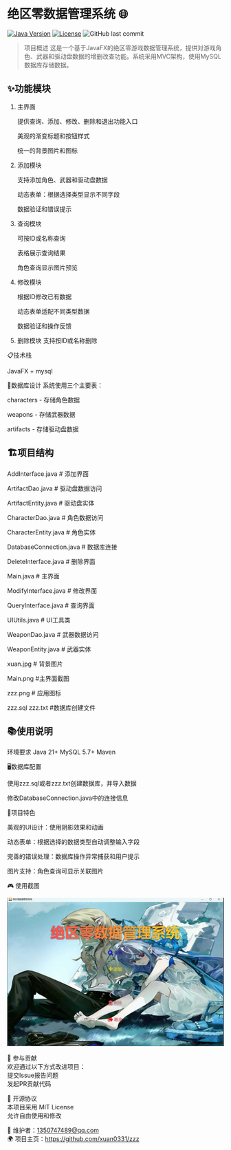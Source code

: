 # 绝区零数据管理系统 🌐

[![Java Version](https://img.shields.io/badge/Java-21%2B-blue)](https://openjdk.org/)
[![License](https://img.shields.io/badge/License-MIT-green)](LICENSE)
![GitHub last commit](https://img.shields.io/github/last-commit/xuan0331/zzz)

> 项目概述
这是一个基于JavaFX的绝区零游戏数据管理系统，提供对游戏角色、武器和驱动盘数据的增删改查功能。系统采用MVC架构，使用MySQL数据库存储数据。

## ✨功能模块
1. 主界面

   提供查询、添加、修改、删除和退出功能入口

   美观的渐变标题和按钮样式

   统一的背景图片和图标

2. 添加模块

   支持添加角色、武器和驱动盘数据

   动态表单：根据选择类型显示不同字段

   数据验证和错误提示

3. 查询模块

   可按ID或名称查询

   表格展示查询结果

   角色查询显示图片预览

4. 修改模块

   根据ID修改已有数据

   动态表单适配不同类型数据

   数据验证和操作反馈

5. 删除模块
   支持按ID或名称删除



📋技术栈

  JavaFX + mysql



🎯数据库设计
  系统使用三个主要表：

  characters - 存储角色数据

  weapons - 存储武器数据

  artifacts - 存储驱动盘数据


## 🏗️项目结构

AddInterface.java           # 添加界面

ArtifactDao.java            # 驱动盘数据访问

ArtifactEntity.java         # 驱动盘实体

CharacterDao.java           # 角色数据访问

CharacterEntity.java        # 角色实体

DatabaseConnection.java     # 数据库连接

DeleteInterface.java        # 删除界面

Main.java                   # 主界面

ModifyInterface.java        # 修改界面

QueryInterface.java         # 查询界面

UIUtils.java                # UI工具类

WeaponDao.java              # 武器数据访问

WeaponEntity.java           # 武器实体

xuan.jpg                    # 背景图片

Main.png   #主界面截图

zzz.png                     # 应用图标

zzz.sql zzz.txt      #数据库创建文件


## 📚使用说明

环境要求
Java 21+   MySQL 5.7+  Maven

🖥️数据库配置


使用zzz.sql或者zzz.txt创建数据库，并导入数据

修改DatabaseConnection.java中的连接信息

🧩项目特色


美观的UI设计：使用阴影效果和动画

动态表单：根据选择的数据类型自动调整输入字段

完善的错误处理：数据库操作异常捕获和用户提示

图片支持：角色查询可显示关联图片

🎮 使用截图

![1](Main.png)


🤝 参与贡献  
欢迎通过以下方式改进项目：  
提交Issue报告问题  
发起PR贡献代码  

📜 开源协议  
本项目采用 MIT License  
允许自由使用和修改

📧 维护者：1350747489@qq.com  
🌍 项目主页：https://github.com/xuan0331/zzz
